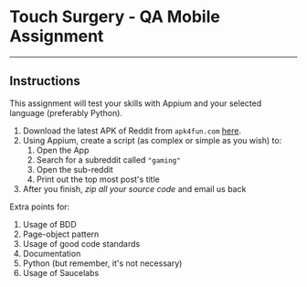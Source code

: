 # Touch Surgery - QA Mobile Assignment

---

## Instructions

This assignment will test your skills with Appium and your selected language (preferably Python).

1. Download the latest APK of Reddit from `apk4fun.com` [here](https://www.apk4fun.com/apps/com.reddit.frontpage/).
1. Using Appium, create a script (as complex or simple as you wish) to:
    1. Open the App
    1. Search for a subreddit called `"gaming"`
    1. Open the sub-reddit
    1. Print out the top most post's title
1. After you finish, *zip all your source code* and email us back

Extra points for:

1. Usage of BDD
1. Page-object pattern
1. Usage of good code standards
1. Documentation
1. Python (but remember, it's not necessary)
1. Usage of Saucelabs
